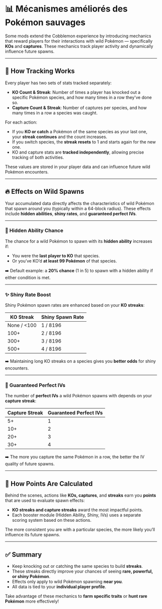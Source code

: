 # 📊 Mécanismes améliorés des Pokémon sauvages

Some mods extend the Cobblemon experience by introducing mechanics that reward players for their interactions with wild Pokémon — specifically **KOs** and **captures**. These mechanics track player activity and dynamically influence future spawns.

---

## 🧮 How Tracking Works

Every player has two sets of stats tracked separately:

- **KO Count & Streak**: Number of times a player has knocked out a specific Pokémon species, and how many times in a row they've done so.
- **Capture Count & Streak**: Number of captures per species, and how many times in a row a species was caught.

For each action:

- If you **KO or catch** a Pokémon of the same species as your last one, your **streak continues** and the count increases.
- If you switch species, the **streak resets** to 1 and starts again for the new one.
- KO and capture stats are **tracked independently**, allowing precise tracking of both activities.

These values are stored in your player data and can influence future wild Pokémon encounters.

---

## 🔥 Effects on Wild Spawns

Your accumulated data directly affects the characteristics of wild Pokémon that spawn around you (typically within a 64-block radius). These effects include **hidden abilities**, **shiny rates**, and **guaranteed perfect IVs**.

---

### 🎯 Hidden Ability Chance

The chance for a wild Pokémon to spawn with its **hidden ability** increases if:

- You were the **last player to KO** that species.
- Or you’ve KO’d **at least 99 Pokémon** of that species.

➡️ Default example: a **20% chance** (1 in 5) to spawn with a hidden ability if either condition is met.

---

### ✨ Shiny Rate Boost

Shiny Pokémon spawn rates are enhanced based on your **KO streaks**:

| KO Streak                            | Shiny Spawn Rate |
| ------------------------------------ | ---------------- |
| None / <100 | 1 / 8196         |
| 100+                                 | 2 / 8196         |
| 300+                                 | 3 / 8196         |
| 500+                                 | 4 / 8196         |

➡️ Maintaining long KO streaks on a species gives you **better odds** for shiny encounters.

---

### 🧬 Guaranteed Perfect IVs

The number of **perfect IVs** a wild Pokémon spawns with depends on your **capture streak**:

| Capture Streak | Guaranteed Perfect IVs |
| -------------- | ---------------------- |
| 5+             | 1                      |
| 10+            | 2                      |
| 20+            | 3                      |
| 30+            | 4                      |

➡️ The more you capture the same Pokémon in a row, the better the IV quality of future spawns.

---

## 🧠 How Points Are Calculated

Behind the scenes, actions like **KOs, captures**, and **streaks** earn you **points** that are used to evaluate spawn effects:

- **KO streaks and capture streaks** award the most impactful points.
- Each booster module (Hidden Ability, Shiny, IVs) uses a separate scoring system based on these actions.

The more consistent you are with a particular species, the more likely you’ll influence its future spawns.

---

## ✅ Summary

- Keep knocking out or catching the same species to build **streaks**.
- These streaks directly improve your chances of seeing **rare, powerful, or shiny Pokémon**.
- Effects only apply to wild Pokémon spawning **near you**.
- All data is tied to your **individual player profile**.

Take advantage of these mechanics to **farm specific traits** or **hunt rare Pokémon** more effectively!

